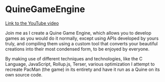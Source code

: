 # QuineGameEngine

[Link to the YouTube video](https://youtu.be/7viwRDHBrqE)

Join me as I create a Quine Game Engine, which allows you to develop games as you would do it normally, except using APIs developed by yours truly, and compiling them using a custom tool that converts your beautiful creations into their most condensed form, to be enjoyed by everyone.

By making use of different techniques and technologies, like the C Language, JavaScript, Rollup.js, Terser, various optimization I attempt to recreate PacMan (the game) in its entirety and have it run as a Quine on its own source code.